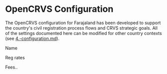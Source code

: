 # OpenCRVS Configuration

The OpenCRVS configuration for Farajaland has been developed to support the country's civil registration process flows and CRVS strategic goals. All of the settings documented here can be modified for other country contexts (see [4.-configuration.md](../../../setup/4.-configuration.md "mention")).



Name

Reg rates

Fees..&#x20;

